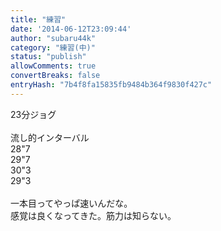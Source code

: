 ```yaml
---
title: "練習"
date: '2014-06-12T23:09:44'
author: "subaru44k"
category: "練習(中)"
status: "publish"
allowComments: true
convertBreaks: false
entryHash: "7b4f8fa15835fb9484b364f9830f427c"
---
```

23分ジョグ<br>
<br>
流し的インターバル<br>
28"7<br>
29"7<br>
30"3<br>
29"3<br>
<br>
一本目ってやっぱ速いんだな。<br>
感覚は良くなってきた。筋力は知らない。
